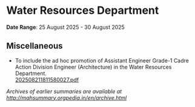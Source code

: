 # Water Resources Department

**Date Range**: 25 August 2025 - 30 August 2025


## Miscellaneous
- To include the ad hoc promotion of Assistant Engineer Grade-1 Cadre Action Division Engineer (Architecture) in the Water Resources Department.\
  [202508211811580027.pdf](https://gr.maharashtra.gov.in/Site/Upload/Government%20Resolutions/English/202508211811580027.pdf)


*Archives of earlier summaries are available at http://mahsummary.orgpedia.in/en/archive.html*